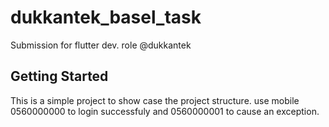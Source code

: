 # dukkantek_basel_task

Submission for flutter dev. role @dukkantek

## Getting Started

This is a simple project to show case the project structure.
use mobile 0560000000 to login successfuly and 0560000001 to cause an exception.